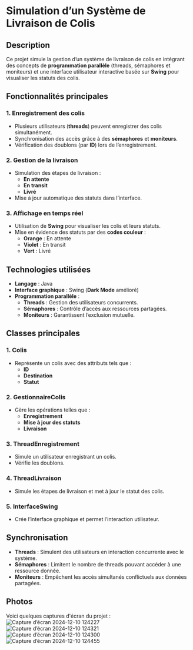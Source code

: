 # Simulation d’un Système de Livraison de Colis

## Description
Ce projet simule la gestion d’un système de livraison de colis en intégrant des concepts de **programmation parallèle** (threads, sémaphores et moniteurs) et une interface utilisateur interactive basée sur **Swing** pour visualiser les statuts des colis.

## Fonctionnalités principales

### 1. Enregistrement des colis
- Plusieurs utilisateurs (**threads**) peuvent enregistrer des colis simultanément.
- Synchronisation des accès grâce à des **sémaphores** et **moniteurs**.
- Vérification des doublons (par **ID**) lors de l’enregistrement.

### 2. Gestion de la livraison
- Simulation des étapes de livraison :
  - **En attente**
  - **En transit**
  - **Livré**
- Mise à jour automatique des statuts dans l’interface.

### 3. Affichage en temps réel
- Utilisation de **Swing** pour visualiser les colis et leurs statuts.
- Mise en évidence des statuts par des **codes couleur** :
  - **Orange** : En attente
  - **Violet** : En transit
  - **Vert** : Livré

## Technologies utilisées
- **Langage** : Java
- **Interface graphique** : Swing (**Dark Mode** amélioré)
- **Programmation parallèle** :
  - **Threads** : Gestion des utilisateurs concurrents.
  - **Sémaphores** : Contrôle d’accès aux ressources partagées.
  - **Moniteurs** : Garantissent l’exclusion mutuelle.

## Classes principales

### 1. Colis
- Représente un colis avec des attributs tels que :
  - **ID**
  - **Destination**
  - **Statut**

### 2. GestionnaireColis
- Gère les opérations telles que :
  - **Enregistrement**
  - **Mise à jour des statuts**
  - **Livraison**

### 3. ThreadEnregistrement
- Simule un utilisateur enregistrant un colis.
- Vérifie les doublons.

### 4. ThreadLivraison
- Simule les étapes de livraison et met à jour le statut des colis.

### 5. InterfaceSwing
- Crée l’interface graphique et permet l’interaction utilisateur.

## Synchronisation
- **Threads** : Simulent des utilisateurs en interaction concurrente avec le système.
- **Sémaphores** : Limitent le nombre de threads pouvant accéder à une ressource donnée.
- **Moniteurs** : Empêchent les accès simultanés conflictuels aux données partagées.

## Photos
Voici quelques captures d'écran du projet :
![Capture d’écran 2024-12-10 124227](https://github.com/user-attachments/assets/7fedf125-643e-45ae-95d2-06180728ccd6)
![Capture d’écran 2024-12-10 124321](https://github.com/user-attachments/assets/edc6009a-329a-4a26-86b1-c196c0a8b376)
![Capture d’écran 2024-12-10 124300](https://github.com/user-attachments/assets/ea7186cf-0239-4cca-9be4-fad6e6acf23d)
![Capture d’écran 2024-12-10 124455](https://github.com/user-attachments/assets/7635182b-11bd-4954-b9f3-0d4f9a25aff9)
